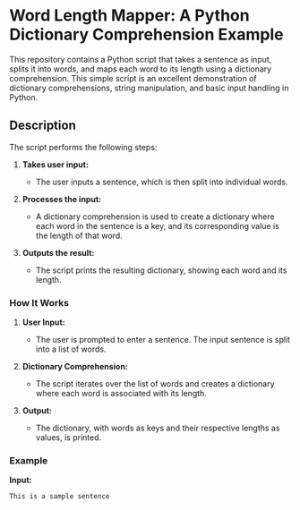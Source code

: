 # Word Length Mapper: A Python Dictionary Comprehension Example

This repository contains a Python script that takes a sentence as input, splits it into words, and maps each word to its length using a dictionary comprehension. This simple script is an excellent demonstration of dictionary comprehensions, string manipulation, and basic input handling in Python.

## Description

The script performs the following steps:

1. **Takes user input:** 
    - The user inputs a sentence, which is then split into individual words.

2. **Processes the input:** 
    - A dictionary comprehension is used to create a dictionary where each word in the sentence is a key, and its corresponding value is the length of that word.

3. **Outputs the result:** 
    - The script prints the resulting dictionary, showing each word and its length.

### How It Works

1. **User Input:**
    - The user is prompted to enter a sentence. The input sentence is split into a list of words.

2. **Dictionary Comprehension:**
    - The script iterates over the list of words and creates a dictionary where each word is associated with its length.

3. **Output:**
    - The dictionary, with words as keys and their respective lengths as values, is printed.

### Example

**Input:**

```bash
This is a sample sentence
